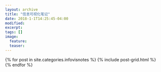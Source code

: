 ```yaml
---
layout: archive
title: "信息可视化笔记"
date: 2018-1-1T14:25:45-04:00
modified:
excerpt: 
tags: []
image: 
  feature: 
  teaser:
---
```



<div class="tiles">
{% for post in site.categories.infovisnotes %}
  {% include post-grid.html %}
{% endfor %}
</div><!-- /.tiles 把所有categories 有 infovisnotes 的列出来-->